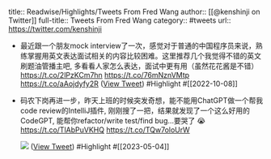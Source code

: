 title:: Readwise/Highlights/Tweets From Fred Wang
author:: [[@kenshinji on Twitter]]
full-title:: Tweets From Fred Wang
category:: #tweets
url:: https://twitter.com/kenshinji

- 最近跟一个朋友mock interview了一次，感觉对于普通的中国程序员来说，熟练掌握用英文表达面试相关的内容比较困难。这里推荐几个我觉得不错的英文刷题油管播主吧, 多看看人家怎么表达，面试中更有用（虽然花花酱是不错）
  https://t.co/2lPzKCm7hn
  https://t.co/76mNznVMtp
  https://t.co/aAojdyfy2R ([View Tweet](https://twitter.com/kenshinji/status/1578291062182842369)) #Highlight #[[2022-10-08]]
- 码农下岗再进一步，昨天上班的时候突发奇想，能不能用ChatGPT做一个帮我code review的IntelliJ插件, 刚刚搜了一把，结果就发现了一个这么好用的CodeGPT, 能帮你refactor/write test/find bug...要哭了 😭 https://t.co/TlAbPuVKHQ https://t.co/TQw7oloUrW
  
  ![](https://pbs.twimg.com/media/Fqrq0g1WcAAfkZv.jpg) ([View Tweet](https://twitter.com/kenshinji/status/1633376043116511234)) #Highlight #[[2023-05-04]]